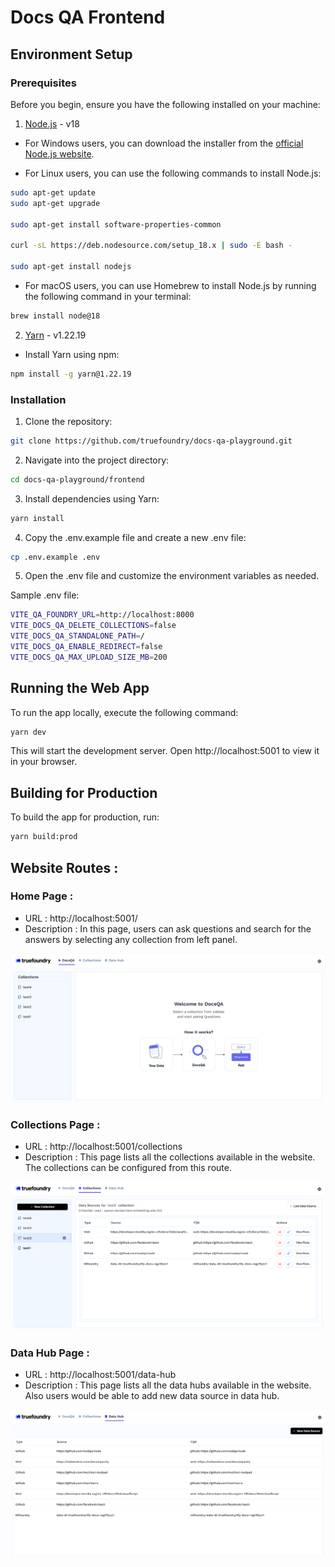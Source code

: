 # Docs QA Frontend

## Environment Setup

### Prerequisites

Before you begin, ensure you have the following installed on your machine:

1. [Node.js](https://nodejs.org/) - v18

- For Windows users, you can download the installer from the [official Node.js website](https://nodejs.org/en/blog/release/v18.12.0).

- For Linux users, you can use the following commands to install Node.js:

```bash
sudo apt-get update
sudo apt-get upgrade

sudo apt-get install software-properties-common

curl -sL https://deb.nodesource.com/setup_18.x | sudo -E bash -

sudo apt-get install nodejs
```

- For macOS users, you can use Homebrew to install Node.js by running the following command in your terminal:

```bash
brew install node@18
```

2. [Yarn](https://yarnpkg.com/) - v1.22.19

- Install Yarn using npm:

```bash
npm install -g yarn@1.22.19
```

### Installation

1. Clone the repository:

```bash
git clone https://github.com/truefoundry/docs-qa-playground.git
```

2. Navigate into the project directory:

```bash
cd docs-qa-playground/frontend
```

3. Install dependencies using Yarn:

```bash
yarn install
```

4. Copy the .env.example file and create a new .env file:

```bash
cp .env.example .env
```

5. Open the .env file and customize the environment variables as needed.

Sample .env file:

```bash
VITE_QA_FOUNDRY_URL=http://localhost:8000
VITE_DOCS_QA_DELETE_COLLECTIONS=false
VITE_DOCS_QA_STANDALONE_PATH=/
VITE_DOCS_QA_ENABLE_REDIRECT=false
VITE_DOCS_QA_MAX_UPLOAD_SIZE_MB=200
```

## Running the Web App

To run the app locally, execute the following command:

```bash
yarn dev
```

This will start the development server. Open http://localhost:5001 to view it in your browser.

## Building for Production

To build the app for production, run:

```bash
yarn build:prod
```

## Website Routes :

### Home Page :

- URL : http://localhost:5001/
- Description : In this page, users can ask questions and search for the answers by selecting any collection from left panel.

![](../docs/images/HomePage.png)

### Collections Page :

- URL : http://localhost:5001/collections
- Description : This page lists all the collections available in the website. The collections can be configured from this route.

![](../docs/images/CollectionsPage.png)

### Data Hub Page :

- URL : http://localhost:5001/data-hub
- Description : This page lists all the data hubs available in the website. Also users would be able to add new data source in data hub.

![](../docs/images/DataHubPage.png)

